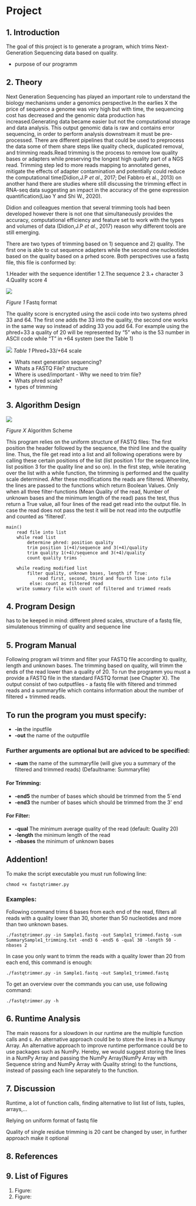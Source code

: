 # Project
## 1. Introduction

The goal of this project is to generate a program, which trims Next-Generation Sequencing data based on quality. 

- purpose of our programm 

## 2. Theory
Next Generation Sequencing has played an important role to understand the biology mechanisms under a genomics perspective.In the earlies X the price of sequence a genome was  very high but with time, the sequencing cost has decreased and the genomic data production has increased.Generating data became easier but not the computational storage and data analysis. This output genomic data is raw and contains error sequencing,  in order to perform analysis downstream it must be pre-processed. There are different pipelines that could be used to preprocess the data some of them share steps like quality check, duplicated removal,  and  trimming reads.Read trimming is the process to remove low quality bases or adapters while preserving the longest high quality part of a NGS read. Trimming step led to more reads mapping to annotated genes, mitigate the effects of adapter contamination and potentially could  reduce the computational time(Didion,J.P *et al*., 2017; Del Fabbro et al., 2013) on another hand there are studies where still discussing the trimming effect in RNA-seq data suggesting an  impact in the accuracy of the gene expression quantification(Liao Y and Shi W., 2020). 

Didion and  colleagues mention that several trimming tools had been developed  however there is not one that simultaneously provides the accuracy, computational efficiency and feature set  to work with the types and volumes of data (Didion,J.P *et al*., 2017) reason why different tools are still emerging.


There are two types of trimming  based on 1) sequence and 2) quality. The first one is able to cut sequence adapters while the second one nucleotides based on the quality based on a prhed score. Both perspectives use a fastq file, this file is conformed by: 

1.Header with the sequence identifier 1
2.The sequence 2
3.+ character 3
4.Quality score 4

![](fastq.png)

*Figure 1* Fastq format 


The quality score is encrypted using the ascii code into two systems phred 33 and 64. The first one adds the 33 into the quality, the second one works in the same way so instead of adding 33 you add 64. For example using the phred+33 a quality of 20 will be represented by “5” who is the 53 number in ASCII code while “T” in +64 system (see the Table 1)


![](qscores.gif)
*Table 1* Phred+33/+64 scale 


- Whats next generation sequencing? 
- Whats a FASTQ File? structure
- Where is used/important - Why we need to trim file?
- Whats phred scale? 
- types of trimming




## 3. Algorithm Design


![](BasicAlgorithm_BetterQuality.png)

*Figure X* Algorithm Scheme

This program relies on the uniform structure of FASTQ files: The first position the header followed by the sequence, the third line and the quality line. Thus, the file get read into a list and all following
operations were by calling these certain positions of the list (list position 1 for the sequence line, list position 3 for the quality line and so on).
In the first step, while iterating over the list with a while function, the trimming is performed and the quality scale determined.
After these modifications the reads are filtered. Whereby, the lines are passed to the functions which return Boolean Values. Only when
all three filter-functions (Mean Quality of the read, Number of unknown bases and the minimum length of the read) pass the test, thus return a True value, 
all four lines of the read get read into the output file. In case the read does not pass the test it will be not read into the outputfile
and counted as 'filtered'.

```{p}
main()
    read file into list
    while read list
        determine phred: position quality
        trim position 1(+4)/sequence and 3(+4)/quality
        trim quality 1(+4)/sequence and 3(+4)/quality
        count quality trims `

    while reading modified list
        filter quality, unknown bases, length if True:
            read first, second, third and fourth line into file
         else: count as filtered read
    write summary file with count of filtered and trimmed reads
```


## 4. Program Design

has to be keeped in mind: different phred scales, structure of a fastq file, simulatenous trimming of quality and sequence line 

## 5. Program Manual

Following program wil trimm and filter your FASTQ file according to quality, length and unknown bases. The trimming based on quality, will trimm the ends of the read lower than a quality of 20. To run the programm you must a provide a FASTQ file in the standard FASTQ format (see Chapter X). The output consist of two outputfiles - a fastq file with filtered and trimmed reads and a summaryfile which contains information about the number of filtered + trimmed reads.

## To run the program you must specify:

- **-in** the inputfile 
- **-out** the name of the outputfile 

### Further arguments are optional but are adviced to be specified:

- **-sum** the name of the summaryfile (will give you a summary of the filtered and trimmed reads) (Defaultname: Summaryfile)

#### For Trimming:

- **-end5** the number of bases which should be trimmed from the 5´end
- **-end3** the number of bases which should be trimmed from the 3' end 

#### For Filter:

- **-qual** The minimum average quality of the read (default: Quality 20)
- **-length** the minimum length of the read 
- **-nbases** the minimum of unknown bases

## Addention!
To make the script executable you must run following line:

```{p}
chmod +x fastqtrimmer.py
```

### Examples:

Following command trims 6 bases from each end of the read, filters all reads with a quality lower than 30, shorter than 50 nucleotides and more than two unknown bases.


```{p}
./fastqtrimmer.py -in Sample1.fastq -out Sample1_trimmed.fastq -sum SummarySample1_trimming.txt -end3 6 -end5 6 -qual 30 -length 50 -nbases 2
```


In case you only want to trimm the reads with a quality lower than 20 from each end, this command is enough:

```{p}
./fastqtrimmer.py -in Sample1.fastq -out Sample1_trimmed.fastq
```

To get an overview over the commands you can use, use following command:
```{p}
./fastqtrimmer.py -h
```


## 6. Runtime Analysis

The main reasons for a slowdown in our runtime are the multiple function calls and
s. An alternative approach could be to store the lines in a Numpy Array. 
An alternative approach to improve runtime performance could be to use packages such as NumPy. Hereby, we would suggest storing
the lines in a NumPy Array and passing the NumPy Array(NumPy Array with Sequence string and NumPy Array with Quality string) to the functions, instead of passing each line separately to the function.

## 7. Discussion

Runtime, a lot of function calls, finding alternative to list list of lists, tuples, arrays,... 

Relying on uniform format of fastq file 

Quality of single residue trimming is 20 cant be changed by user, in further approach make it optional

## 8. References
## 9. List of Figures

1. Figure: 
2. Figure:
